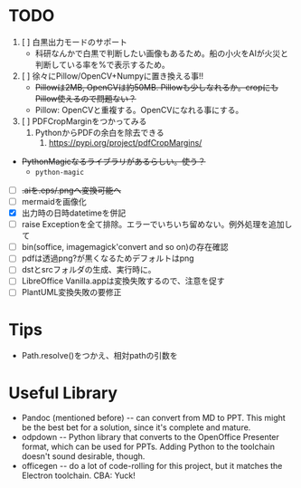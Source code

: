 # TODO

1. [ ] 白黒出力モードのサポート
   - 科研なんかで白黒で判断したい画像もあるため。船の小火をAIが火災と判断している率を%で表示するため。
2. [ ] 徐々にPillow/OpenCV+Numpyに置き換える事!!
   - ~~Pillowは2MB, OpenCVは約50MB. Pillowも少しなれるか。cropにもPillow使えるので問題ない？~~
   - Pillow: OpenCVと重複する。OpenCVになれる事にする。
3. [ ] PDFCropMarginをつかってみる
   1. PythonからPDFの余白を除去できる
      1. https://pypi.org/project/pdfCropMargins/
- ~~PythonMagicなるライブラリがあるらしい。使う？~~
  - `python-magic`
- [ ] ~~.aiを.eps/.pngへ変換可能へ~~
- [ ] mermaidを画像化
- [X] 出力時の日時datetimeを併記
- [ ] raise Exceptionを全て排除。エラーでいちいち留めない。例外処理を追加して
- [ ] bin(soffice, imagemagick'convert and so on)の存在確認
- [ ] pdfは透過png?が黒くなるためデフォルトはpng
- [ ] dstとsrcフォルダの生成、実行時に。
- [ ] LibreOffice Vanilla.appは変換失敗するので、注意を促す
- [ ] PlantUML変換失敗の要修正

# Tips

- Path.resolve()をつかえ、相対pathの引数を

# Useful Library

- Pandoc (mentioned before) -- can convert from MD to PPT. This might be the best bet for a solution, since it's complete and mature.
- odpdown -- Python library that converts to the OpenOffice Presenter format, which can be used for PPTs. Adding Python to the toolchain doesn't sound desirable, though.
- officegen -- do a lot of code-rolling for this project, but it matches the Electron toolchain. CBA: Yuck!
